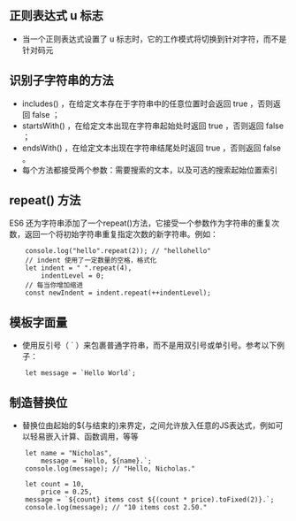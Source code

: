 ## 正则表达式 u 标志
* 当一个正则表达式设置了 u 标志时，它的工作模式将切换到针对字符，而不是针对码元

## 识别子字符串的方法
* includes() ，在给定文本存在于字符串中的任意位置时会返回 true ，否则返回 false ；
* startsWith() ，在给定文本出现在字符串起始处时返回 true ，否则返回 false ；
* endsWith() ，在给定文本出现在字符串结尾处时返回 true ，否则返回 false 。
* 每个方法都接受两个参数：需要搜索的文本，以及可选的搜索起始位置索引

## repeat() 方法
ES6 还为字符串添加了一个repeat()方法，它接受一个参数作为字符串的重复次数，返回一个将初始字符串重复指定次数的新字符串。例如：
````ecmascript 6
    console.log("hello".repeat(2)); // "hellohello"
    // indent 使用了一定数量的空格，格式化
    let indent = " ".repeat(4),
        indentLevel = 0;
    // 每当你增加缩进
    const newIndent = indent.repeat(++indentLevel);
````

## 模板字面量
* 使用反引号（ ` ）来包裹普通字符串，而不是用双引号或单引号。参考以下例子：
````ecmascript 6
    let message = `Hello World`;
````

## 制造替换位
* 替换位由起始的${与结束的}来界定，之间允许放入任意的JS表达式，例如可以轻易嵌入计算、函数调用，等等
````ecmascript 6
    let name = "Nicholas",
        message = `Hello, ${name}.`;
    console.log(message); // "Hello, Nicholas."
    
    let count = 10,
        price = 0.25,
    message = `${count} items cost ${(count * price).toFixed(2)}.`;
    console.log(message); // "10 items cost 2.50."
````